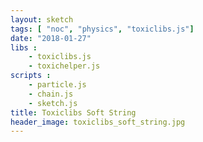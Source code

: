 ```yaml
---
layout: sketch
tags: [ "noc", "physics", "toxiclibs.js"]
date: "2018-01-27"
libs : 
    - toxiclibs.js
    - toxichelper.js
scripts : 
    - particle.js
    - chain.js
    - sketch.js
title: Toxiclibs Soft String
header_image: toxiclibs_soft_string.jpg
---
```

